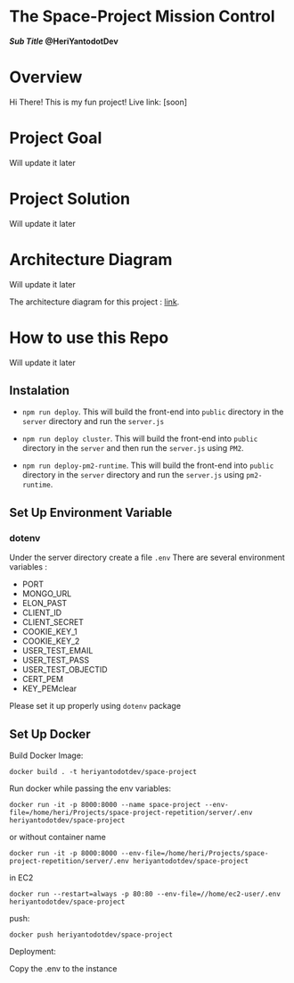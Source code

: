 The Space-Project Mission Control
=================================
***Sub Title***
**@HeriYantodotDev**

# Overview
Hi There! This is my fun project!
Live link: [soon]

# Project Goal
Will update it later

# Project Solution
Will update it later

# Architecture Diagram
Will update it later

The architecture diagram for this project : [link](https://1drv.ms/u/s!AiZUfaWsJp6thIxRoT4Mt-_pPaCDOg?e=7IPjUc).

# How to use this Repo
Will update it later

## Instalation

- `npm run deploy`. This will build the front-end into `public` directory in the `server` directory and run the `server.js`

- `npm run deploy cluster`. This will build the front-end into `public` directory in the `server` and then run the `server.js` using `PM2`.

- `npm run deploy-pm2-runtime`. This will build the front-end into `public` directory in the `server` directory and run the `server.js` using `pm2-runtime`.

## Set Up Environment Variable

### dotenv
Under the server directory create a file `.env` There are several environment variables  :

- PORT
- MONGO_URL
- ELON_PAST
- CLIENT_ID
- CLIENT_SECRET
- COOKIE_KEY_1
- COOKIE_KEY_2
- USER_TEST_EMAIL
- USER_TEST_PASS
- USER_TEST_OBJECTID
- CERT_PEM
- KEY_PEMclear

Please set it up properly using `dotenv` package


## Set Up Docker

Build Docker Image: 

```
docker build . -t heriyantodotdev/space-project 
```

Run docker while passing the env variables: 

```
docker run -it -p 8000:8000 --name space-project --env-file=/home/heri/Projects/space-project-repetition/server/.env heriyantodotdev/space-project
```

or without container name 

```
docker run -it -p 8000:8000 --env-file=/home/heri/Projects/space-project-repetition/server/.env heriyantodotdev/space-project
```

in EC2

```
docker run --restart=always -p 80:80 --env-file=//home/ec2-user/.env heriyantodotdev/space-project 
```

push:

```
docker push heriyantodotdev/space-project 
```

Deployment:

Copy the .env to the instance 
